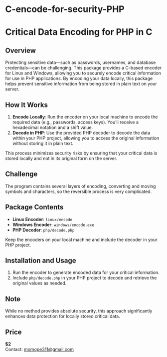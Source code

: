 # C-encode-for-security-PHP

# Critical Data Encoding for PHP in C

## Overview

Protecting sensitive data—such as passwords, usernames, and database credentials—can be challenging. This package provides a C-based encoder for Linux and Windows, allowing you to securely encode critical information for use in PHP applications. By encoding your data locally, this package helps prevent sensitive information from being stored in plain text on your server.

## How It Works

1. **Encode Locally**: Run the encoder on your local machine to encode the required data (e.g., passwords, access keys). You’ll receive a hexadecimal notation and a shift value.
2. **Decode in PHP**: Use the provided PHP decoder to decode the data within your PHP project, allowing you to access the original information without storing it in plain text.

This process minimizes security risks by ensuring that your critical data is stored locally and not in its original form on the server.

## Challenge

The program contains several layers of encoding, converting and moving symbols and characters, so the reversible process is very complicated.

## Package Contents

- **Linux Encoder**: `linux/encode`
- **Windows Encoder**: `windows/encode.exe`
- **PHP Decoder**: `php/decode.php`

Keep the encoders on your local machine and include the decoder in your PHP project.

## Installation and Usage

1. Run the encoder to generate encoded data for your critical information.
2. Include `php/decode.php` in your PHP project to decode and retrieve the original values as needed.

## Note

While no method provides absolute security, this approach significantly enhances data protection for locally stored critical data.

## Price

**$2**  
Contact: momope311@gmail.com

